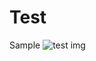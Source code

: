 # Test
Sample 
![test img](https://img.gadgethacks.com/img/original/88/51/63695332837795/0/636953328377958851.jpg)
